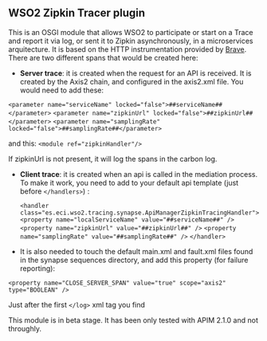 ## WSO2 Zipkin Tracer plugin

This is an OSGI module that allows WSO2 to participate or start on a Trace and report it via log, or sent it to Zipkin asynchronously, in a microservices arquitecture. It is based on the HTTP instrumentation provided by [Brave](https://github.com/openzipkin/brave/).
There are two different spans that would be created here:

* **Server trace**: it is created when the request for an API is received. It is created by the Axis2 chain, and configured in the axis2.xml file. You would need to add these:

`<parameter name="serviceName" locked="false">##serviceName##</parameter>`
`<parameter name="zipkinUrl" locked="false">##zipkinUrl##</parameter>`
`<parameter name="samplingRate" locked="false">##samplingRate##</parameter>`

and this:
`<module ref="zipkinHandler"/>`

If zipkinUrl is not present, it will log the spans in the carbon log.

* **Client trace**: it is created when an api is called in the mediation process. To make it work, you need to add to your default api template (just before `</handlers>`) :

    `<handler class="es.eci.wso2.tracing.synapse.ApiManagerZipkinTracingHandler">`
      `<property name="localServiceName" value="##serviceName##" />`
      `<property name="zipkinUrl" value="##zipkinUrl##" />`
      `<property name="samplingRate" value="##samplingRate##" />`
    `</handler>`

* It is also needed to touch the default main.xml and fault.xml files found in the synapse sequences directory, and add this property (for failure reporting):

`<property name="CLOSE_SERVER_SPAN" value="true" scope="axis2" type="BOOLEAN" />`

Just after the first `</log>` xml tag you find

This module is in beta stage. It has been only tested with APIM 2.1.0 and not throughly.


